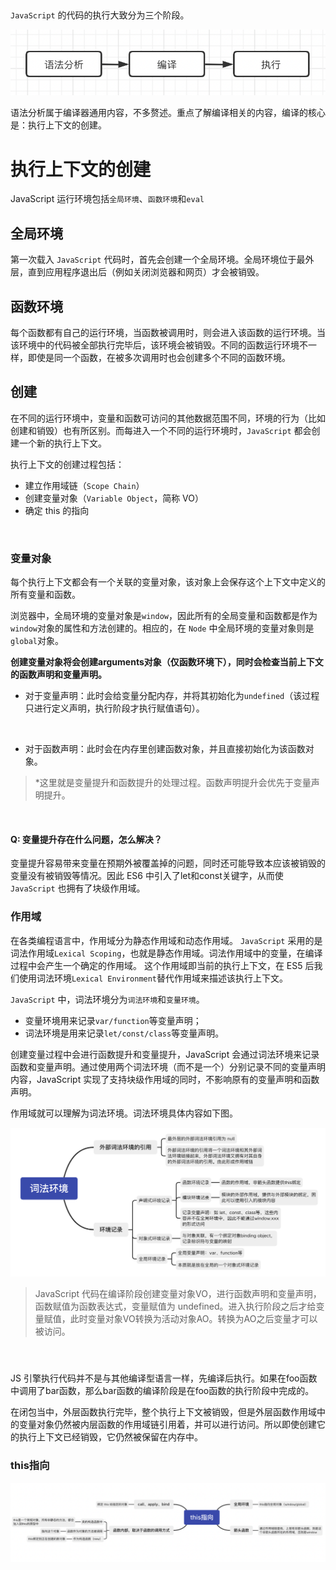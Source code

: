 ​

`JavaScript` 的代码的执行大致分为三个阶段。

![](../imgs/img_3.png)

语法分析属于编译器通用内容，不多赘述。重点了解编译相关的内容，编译的核心是：执行上下文的创建。
​

# 执行上下文的创建


JavaScript 运行环境包括`全局环境`、`函数环境`和`eval`
​

## 全局环境
第一次载入 `JavaScript` 代码时，首先会创建一个全局环境。全局环境位于最外层，直到应用程序退出后（例如关闭浏览器和网页）才会被销毁。
​

## 函数环境
每个函数都有自己的运行环境，当函数被调用时，则会进入该函数的运行环境。当该环境中的代码被全部执行完毕后，该环境会被销毁。不同的函数运行环境不一样，即使是同一个函数，在被多次调用时也会创建多个不同的函数环境。


## 创建
在不同的运行环境中，变量和函数可访问的其他数据范围不同，环境的行为（比如创建和销毁）也有所区别。而每进入一个不同的运行环境时，`JavaScript` 都会创建一个新的执行上下文。
​

执行上下文的创建过程包括：

- 建立作用域链（`Scope Chain`）
- 创建变量对象（`Variable Object`，简称 VO）
- 确定 this 的指向

​

### 变量对象
每个执行上下文都会有一个关联的变量对象，该对象上会保存这个上下文中定义的所有变量和函数。
​

浏览器中，全局环境的变量对象是`window`，因此所有的全局变量和函数都是作为`window`对象的属性和方法创建的。相应的，在 `Node` 中全局环境的变量对象则是`global`对象。
​

**创建变量对象将会创建arguments对象（仅函数环境下），同时会检查当前上下文的函数声明和变量声明。**
**​**


- 对于变量声明：此时会给变量分配内存，并将其初始化为`undefined`（该过程只进行定义声明，执行阶段才执行赋值语句）。

​


- 对于函数声明：此时会在内存里创建函数对象，并且直接初始化为该函数对象。
> *这里就是变量提升和函数提升的处理过程。函数声明提升会优先于变量声明提升。

​

#### Q: 变量提升存在什么问题，怎么解决？
变量提升容易带来变量在预期外被覆盖掉的问题，同时还可能导致本应该被销毁的变量没有被销毁等情况。因此 ES6 中引入了let和const关键字，从而使 `JavaScript` 也拥有了块级作用域。



### 作用域
在各类编程语言中，作用域分为静态作用域和动态作用域。
`JavaScript` 采用的是词法作用域`Lexical Scoping`，也就是静态作用域。词法作用域中的变量，在编译过程中会产生一个确定的作用域。
这个作用域即当前的执行上下文，在 ES5 后我们使用词法环境`Lexical Environment`替代作用域来描述该执行上下文。
​

`JavaScript` 中，词法环境分为`词法环境`和`变量环境`。

   - 变量环境用来记录`var/function`等变量声明；
   - 词法环境是用来记录`let/const/class`等变量声明。

创建变量过程中会进行函数提升和变量提升，JavaScript 会通过词法环境来记录函数和变量声明。通过使用两个词法环境（而不是一个）分别记录不同的变量声明内容，JavaScript 实现了支持块级作用域的同时，不影响原有的变量声明和函数声明。


作用域就可以理解为词法环境。词法环境具体内容如下图。
​


![](../imgs/img_4.png)
> JavaScript 代码在编译阶段创建变量对象VO，进行函数声明和变量声明，函数赋值为函数表达式，变量赋值为 undefined。进入执行阶段之后才给变量赋值，此时变量对象VO转换为活动对象AO。转换为AO之后变量才可以被访问。

#### ​





JS 引擎执行代码并不是与其他编译型语言一样，先编译后执行。如果在foo函数中调用了bar函数，那么bar函数的编译阶段是在foo函数的执行阶段中完成的。
​

在闭包当中，外层函数执行完毕，整个执行上下文被销毁，但是外层函数作用域中的变量对象仍然被内层函数的作用域链引用着，并可以进行访问。所以即使创建它的执行上下文已经销毁，它仍然被保留在内存中。
​

### this指向
![](../imgs/img_5.png)

